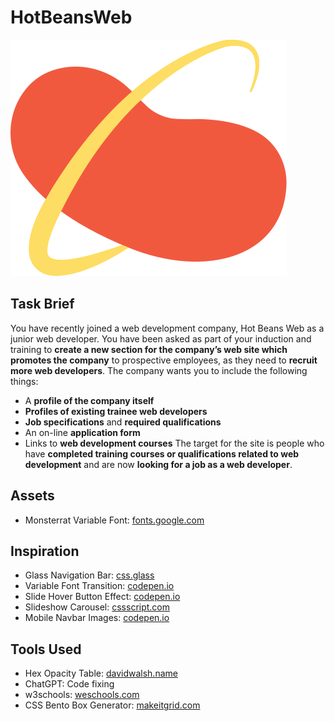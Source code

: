 # HotBeansWeb

![HBW Logo](img/logo.svg)

## Task Brief

You have recently joined a web development company, Hot Beans Web as a junior web developer. You have been asked as part of your induction and training to **create a new section for the company’s web site which promotes the company** to prospective employees, as they need to **recruit more web developers**. The company wants you to include the following things:

- A **profile of the company itself**
- **Profiles of existing trainee web developers**
- **Job specifications** and **required qualifications**
- An on-line **application form**
- Links to **web development courses**
  The target for the site is people who have **completed training courses or qualifications related to web development** and are now **looking for a job as a web developer**.

## Assets

- Monsterrat Variable Font: [fonts.google.com](https://fonts.google.com/specimen/Montserrat)

## Inspiration

- Glass Navigation Bar: [css.glass](https://css.glass)
- Variable Font Transition: [codepen.io](https://codepen.io/madshensel/pen/ZOYwpy)
- Slide Hover Button Effect: [codepen.io](https://codepen.io/RazorXio/pen/gMaoOW)
- Slideshow Carousel: [cssscript.com](https://www.cssscript.com/infinite-carousel-autoplay/)
- Mobile Navbar Images: [codepen.io](https://codepen.io/giannisKapa/pen/wBaPwe)

## Tools Used

- Hex Opacity Table: [davidwalsh.name](https://davidwalsh.name/hex-opacity)
- ChatGPT: Code fixing
- w3schools: [weschools.com](http://w3schools.com)
- CSS Bento Box Generator: [makeitgrid.com](https://www.makeitgrid.com)
